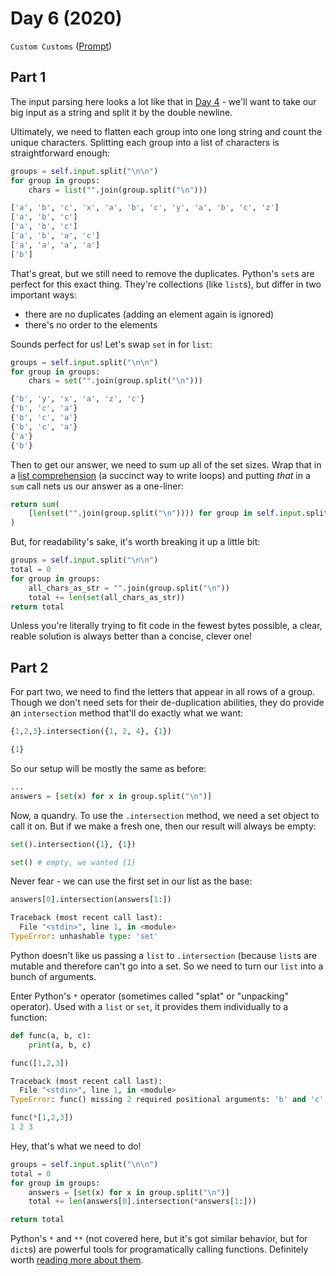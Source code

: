 # Day 6 (2020)

`Custom Customs` ([Prompt](https://adventofcode.com/2020/day/6))

## Part 1

The input parsing here looks a lot like that in [Day 4](https://github.com/xavdid/advent-of-code/tree/c594ac111e33a6ff01aed7705184cc9d64c8fc32/solutions/2020/day_4#part-1) - we'll want to take our big input as a string and split it by the double newline.

Ultimately, we need to flatten each group into one long string and count the unique characters. Splitting each group into a list of characters is straightforward enough:

```py
groups = self.input.split("\n\n")
for group in groups:
    chars = list("".join(group.split("\n")))

['a', 'b', 'c', 'x', 'a', 'b', 'c', 'y', 'a', 'b', 'c', 'z']
['a', 'b', 'c']
['a', 'b', 'c']
['a', 'b', 'a', 'c']
['a', 'a', 'a', 'a']
['b']
```

That's great, but we still need to remove the duplicates. Python's `set`s are perfect for this exact thing. They're collections (like `list`s), but differ in two important ways:

- there are no duplicates (adding an element again is ignored)
- there's no order to the elements

Sounds perfect for us! Let's swap `set` in for `list`:

```py
groups = self.input.split("\n\n")
for group in groups:
    chars = set("".join(group.split("\n")))

{'b', 'y', 'x', 'a', 'z', 'c'}
{'b', 'c', 'a'}
{'b', 'c', 'a'}
{'b', 'c', 'a'}
{'a'}
{'b'}
```

Then to get our answer, we need to sum up all of the set sizes. Wrap that in a [list comprehension](https://docs.python.org/3.8/tutorial/datastructures.html#list-comprehensions) (a succinct way to write loops) and putting _that_ in a `sum` call nets us our answer as a one-liner:

```py
return sum(
    [len(set("".join(group.split("\n")))) for group in self.input.split("\n\n")]
)
```

But, for readability's sake, it's worth breaking it up a little bit:

```py
groups = self.input.split("\n\n")
total = 0
for group in groups:
    all_chars_as_str = "".join(group.split("\n"))
    total += len(set(all_chars_as_str))
return total
```

Unless you're literally trying to fit code in the fewest bytes possible, a clear, reable solution is always better than a concise, clever one!

## Part 2

For part two, we need to find the letters that appear in all rows of a group. Though we don't need sets for their de-duplication abilities, they do provide an `intersection` method that'll do exactly what we want:

```py
{1,2,3}.intersection({1, 2, 4}, {1})

{1}
```

So our setup will be mostly the same as before:

```py
...
answers = [set(x) for x in group.split("\n")]
```

Now, a quandry. To use the `.intersection` method, we need a set object to call it on. But if we make a fresh one, then our result will always be empty:

```py
set().intersection({1}, {1})

set() # empty, we wanted {1}
```

Never fear - we can use the first set in our list as the base:

```py
answers[0].intersection(answers[1:])

Traceback (most recent call last):
  File "<stdin>", line 1, in <module>
TypeError: unhashable type: 'set'
```

Python doesn't like us passing a `list` to `.intersection` (because `list`s are mutable and therefore can't go into a set. So we need to turn our `list` into a bunch of arguments.

Enter Python's `*` operator (sometimes called "splat" or "unpacking" operator). Used with a `list` or `set`, it provides them individually to a function:

```py
def func(a, b, c):
    print(a, b, c)

func([1,2,3])

Traceback (most recent call last):
  File "<stdin>", line 1, in <module>
TypeError: func() missing 2 required positional arguments: 'b' and 'c'

func(*[1,2,3])
1 2 3
```

Hey, that's what we need to do!

```py
groups = self.input.split("\n\n")
total = 0
for group in groups:
    answers = [set(x) for x in group.split("\n")]
    total += len(answers[0].intersection(*answers[1:]))

return total
```

Python's `*` and `**` (not covered here, but it's got similar behavior, but for `dict`s) are powerful tools for programatically calling functions. Definitely worth [reading more about them](https://stackoverflow.com/a/36908/1825390).
